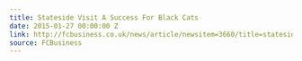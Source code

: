 ```yaml
---
title: Stateside Visit A Success For Black Cats
date: 2015-01-27 00:00:00 Z
link: http://fcbusiness.co.uk/news/article/newsitem=3660/title=stateside+visit+a+success+for+black+cats
source: FCBusiness
---
```


